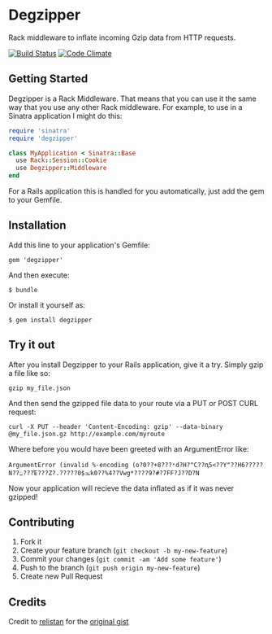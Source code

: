 # Degzipper
Rack middleware to inflate incoming Gzip data from HTTP requests.

[![Build Status](https://travis-ci.org/andrhamm/degzipper.svg)](https://travis-ci.org/andrhamm/degzipper) [![Code Climate](https://codeclimate.com/github/andrhamm/degzipper.png)](https://codeclimate.com/github/andrhamm/degzipper)

## Getting Started
Degzipper is a Rack Middleware. That means that you can use it the same way that you use any other Rack middleware. For example, to use in a Sinatra application I might do this:

```ruby
require 'sinatra'
require 'degzipper'

class MyApplication < Sinatra::Base
  use Rack::Session::Cookie
  use Degzipper::Middleware
end
```

For a Rails application this is handled for you automatically, just add the gem to your Gemfile.

## Installation

Add this line to your application's Gemfile:

    gem 'degzipper'

And then execute:

    $ bundle

Or install it yourself as:

    $ gem install degzipper
    
## Try it out

After you install Degzipper to your Rails application, give it a try. Simply gzip a file like so:

	gzip my_file.json

And then send the gzipped file data to your route via a PUT or POST CURL request:

	curl -X PUT --header 'Content-Encoding: gzip' --data-binary @my_file.json.gz http://example.com/myroute
	
Where before you would have been greeted with an ArgumentError like:

	ArgumentError (invalid %-encoding (o?0??+8???ʶd?H?"C??ԥ5<??Y"??H6?????N??߽???Έ???Z?.?????0$ٸߏk0??%4??Vwg*????9?#?7FF?J??D?N

Now your application will recieve the data inflated as if it was never gzipped!


## Contributing

1. Fork it
2. Create your feature branch (`git checkout -b my-new-feature`)
3. Commit your changes (`git commit -am 'Add some feature'`)
4. Push to the branch (`git push origin my-new-feature`)
5. Create new Pull Request

## Credits
Credit to [relistan](https://github.com/relistan) for the [original gist](https://gist.github.com/relistan/2109707)

